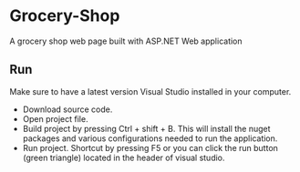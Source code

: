 # Grocery-Shop
A grocery shop web page built with ASP.NET Web application 

## Run
Make sure to have a latest version Visual Studio installed in your computer.
- Download source code.
- Open project file. 
- Build project by pressing Ctrl + shift + B. This will install the nuget packages and various configurations needed to run the application.
- Run project. Shortcut by pressing F5 or you can click the run button (green triangle) located in the header of visual studio.  
